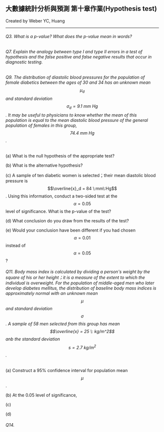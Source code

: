 ## 大數據統計分析與預測 第十章作業(Hypothesis test)

Created by Weber YC, Huang

---



###### Q3. What is a p-value? What does the p-value mean in words?



###### Q7. Explain the analogy between type I and type II errors in a test of hypothesis and the false positive and false negative results that occur in diagnostic testing. 



###### Q9. The distribution of diastolic blood pressures for the population of female diabetics between the ages of 30 and 34 has an unknown mean $$\mu_d$$and standard deviation $$\sigma_d = 9.1 \:mm\:Hg$$ . It may be useful to physicians to know whether the mean of this population is equal to the mean diastolic blood pressure of the general population of females in this group, $$74.4 \:mm\:Hg$$.

(a) What is the null hypothesis of the appropriate test?

(b) What is the alternative hypothesis?

(c) A sample of ten diabetic women is selected；their mean diastolic blood pressure is $$\overline{x}_d = 84 \:mm\:Hg$$ . Using this information, conduct a two-sided test at the $$\alpha = 0.05$$ level of significance. What is the p-value of the test?

(d) What conclusion do you draw from the results of the test?

(e) Would your conclusion have been different if you had chosen $$\alpha = 0.01$$ instead of $$\alpha = 0.05$$ ?

###### Q11. Body mass index is calculated by dividing a person's weight by the square of his or her height；it is a measure of the extent to which the individual is overweight. For the population of middle-aged men who later develop diabetes mellitus, the distribution of baseline body mass indices is approximately normal with an unknown mean $$\mu$$ and standard deviation $$\sigma$$ . A sample of 58 men selected from this group has mean $$\overline{x} = 25 \: kg/m^2$$ anb the standard deviation $$s = 2.7 \: kg/m^2$$.

(a) Construct a 95% confidence interval for population mean $$\mu$$ .

(b) At the 0.05 level of significance, 

(c)

(d)

###### Q14.



